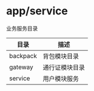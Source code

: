 # app/service

业务服务目录

| 目录 | 描述 |
| --------  | -------------- |
| backpack  | 背包模块目录    |
| gateway   | 通行证模块目录 |
| service   | 用户模块服务 |
